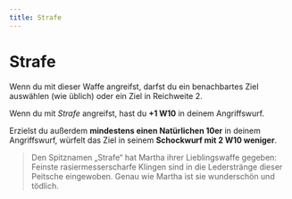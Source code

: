 ```yaml
---
title: Strafe
---
```


# Strafe
Wenn du mit dieser Waffe angreifst, darfst du ein benachbartes Ziel auswählen (wie üblich) oder ein Ziel in Reichweite 2.

Wenn du mit *Strafe* angreifst, hast du **+1 W10** in deinem Angriffswurf.

Erzielst du außerdem **mindestens einen Natürlichen 10er** in deinem Angriffswurf, würfelt das Ziel in seinem **Schockwurf mit 2 W10 weniger**.

> Den Spitznamen „Strafe“ hat Martha ihrer Lieblingswaffe gegeben: Feinste rasiermesserscharfe Klingen sind in die Lederstränge dieser Peitsche eingewoben. Genau wie Martha ist sie wunderschön und tödlich.